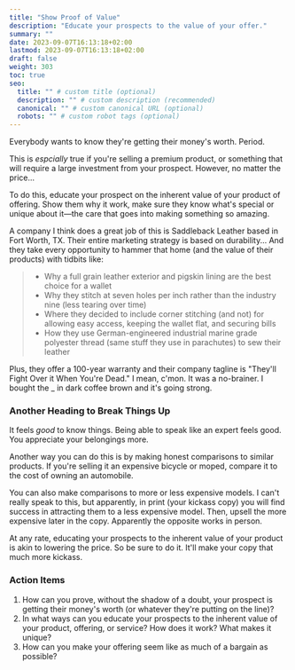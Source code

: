 ```yaml
---
title: "Show Proof of Value"
description: "Educate your prospects to the value of your offer."
summary: ""
date: 2023-09-07T16:13:18+02:00
lastmod: 2023-09-07T16:13:18+02:00
draft: false
weight: 303
toc: true
seo:
  title: "" # custom title (optional)
  description: "" # custom description (recommended)
  canonical: "" # custom canonical URL (optional)
  robots: "" # custom robot tags (optional)
---
```

Everybody wants to know they're getting their money's worth. Period.

This is *espcially* true if you're selling a premium product, or something that will require a large investment from your prospect. However, no matter the price...

To do this, educate your prospect on the inherent value of your product of offering. Show them why it work, make sure they know what's special or unique about it&mdash;the care that goes into making something so amazing.

A company I think does a great job of this is Saddleback Leather based in Fort Worth, TX. Their entire marketing strategy is based on durability... And they take every opportunity to hammer that home (and the value of their products) with tidbits like:

> * Why a full grain leather exterior and pigskin lining are the best choice for a wallet
> * Why they stitch at seven holes per inch rather than the industry nine (less tearing over time)
> * Where they decided to include corner stitching (and not) for allowing easy access, keeping the wallet flat, and securing bills
> * How they use German-engineered industrial marine grade polyester thread (same stuff they use in parachutes) to sew their leather

Plus, they offer a 100-year warranty and their company tagline is "They'll Fight Over it When You're Dead." I mean, c'mon. It was a no-brainer. I bought the _ in dark coffee brown and it's going strong.

### Another Heading to Break Things Up

It feels *good* to know things. Being able to speak like an expert feels good. You appreciate your belongings more.

Another way you can do this is by making honest comparisons to similar products. If you're selling it an expensive bicycle or moped, compare it to the cost of owning an automobile.

You can also make comparisons to more or less expensive models. I can't really speak to this, but apparently, in print (your kickass copy) you will find success in attracting them to a less expensive model. Then, upsell the more expensive later in the copy. Apparently the opposite works in person.

At any rate, educating your prospects to the inherent value of your product is akin to lowering the price. So be sure to do it. It'll make your copy that much more kickass.

### Action Items
1. How can you prove, without the shadow of a doubt, your prospect is getting their money's worth (or whatever they're putting on the line)?
2. In what ways can you educate your prospects to the inherent value of your product, offering, or service? How does it work? What makes it unique?
3. How can you make your offering seem like as much of a bargain as possible?
